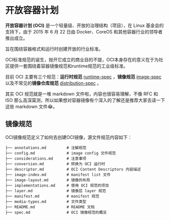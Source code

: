 # 开放容器计划



**开放容器计划 (OCI)** 是一个轻量级、开放的治理结构（项目），在 Linux 基金会的支持下，由于 2015 年 6 月 22 日由 Docker、CoreOS 和其他容器行业的领导者推出成立。

旨在围绕容器格式和运行时创建开放的行业标准。

OCI标准规范的诞生，抛开它成立的商业目的不提，OCI本身存在的意义在于为社区提供一套围绕着容器镜像规范和runtime规范的工业级标准。

目前 OCI 主要有三个规范：**运行时规范** [runtime-spec](https://github.com/opencontainers/runtime-spec) ，**镜像规范** [image-spec](https://www.github.com/opencontainers/image-spec) 以及不常见的**镜像仓库规范** [distribution-spec](https://github.com/opencontainers/distribution-spec) 。

其实 OCI 规范就是一堆 markdown 文件啦，内容也很容易理解，不像 RFC 和 ISO 那么高深莫测，所以如果想对容器镜像有个深入的了解还是推荐大家去读一下这些 markdown 文件😂。



## 镜像规范



OCI镜像规范定义了如何去创建OCI镜像，源文件规范内容如下：

```
├── annotations.md         # 注解规范
├── config.md              # image config 文件规范
├── considerations.md      # 注意事项
├── conversion.md          # 转换为 OCI 运行时
├── descriptor.md          # OCI Content Descriptors 内容描述
├── image-index.md         # manifest list 文件
├── image-layout.md        # 镜像的布局
├── implementations.md     # 使用 OCI 规范的项目
├── layer.md               # 镜像层 layer 规范
├── manifest.md            # manifest 规范
├── media-types.md         # 文件类型
├── README.md              # README 文档
├── spec.md                # OCI 镜像规范的概览
```



